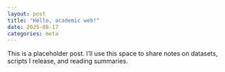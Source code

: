 ```yaml
---
layout: post
title: "Hello, academic web!"
date: 2025-08-17
categories: meta
---
```


This is a placeholder post. I’ll use this space to share notes on datasets, scripts I release, and reading summaries.